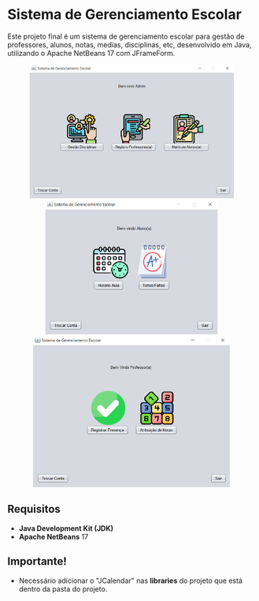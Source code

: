 # Sistema de Gerenciamento Escolar

Este projeto final é um sistema de gerenciamento escolar para gestão de professores, alunos, notas, medias, disciplinas, etc, desenvolvido em Java, utilizando o Apache NetBeans 17 com JFrameForm.

<div align="center">
  <img src="https://github.com/lucassantos540/SistemaGerenciamentoEscolar/blob/main/previewAdmin.png?raw=true" alt="SistemaDeGerenciamentoEscolar" width="415px">
  <img src="https://github.com/lucassantos540/SistemaGerenciamentoEscolar/blob/main/previewAluno.png?raw=true" alt="SistemaDeGerenciamentoEscolar" width="350px">
  <img src="https://github.com/lucassantos540/SistemaGerenciamentoEscolar/blob/main/previewProfessor.png?raw=true" alt="SistemaDeGerenciamentoEscolar" width="400px">
</div>

## Requisitos

- **Java Development Kit (JDK)**
- **Apache NetBeans** 17

## Importante!

- Necessário adicionar o "JCalendar" nas **libraries** do projeto que está dentro da pasta do projeto.

